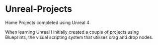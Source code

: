 # Unreal-Projects
Home Projects completed using Unreal 4

When learning Unreal I initially created a couple of projects using Blueprints, the visual scripting system that utilises drag and drop nodes. 
